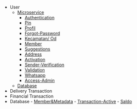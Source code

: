 <!-- docs/_sidebar.md -->
- User
    - [Microservice](/)
      - [Authentication](authentication.md)
      - [Pin](pin.md)
      - [Profil](profil.md)
      - [Forgot-Password](forgot-password.md)
      - [Kecamatan/ Od](kecamatan.md)
      - [Member](member.md)
      - [Suggestions](suggestions.md)
      - [Address](address.md)
      - [Activation](activation.md)
      - [Sender-Verification](sender-verfication.md)
      - [Validation](validation.md)
      - [Whatsapp](whatsapp.md)
      - [Access-Admin](access-admin.md)
    - [Database](/)
- Delivery Transaction
- Financial Transaction
- Database
      - [Member&Metadata](member&metadata.md)
      - [Transaction-Active](transactionactive.md)
      - [Saldo](saldo.md)

